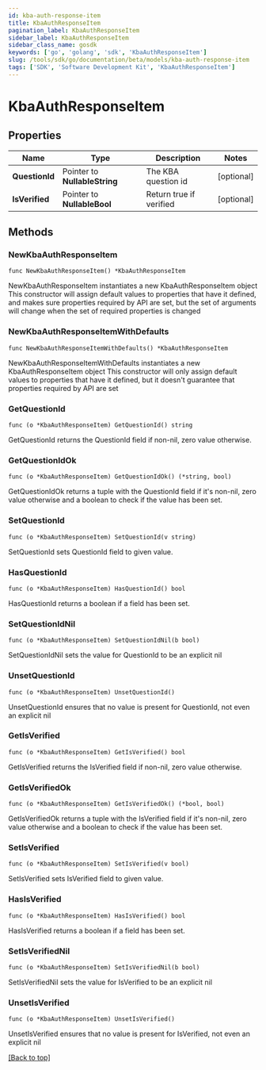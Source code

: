 ```yaml
---
id: kba-auth-response-item
title: KbaAuthResponseItem
pagination_label: KbaAuthResponseItem
sidebar_label: KbaAuthResponseItem
sidebar_class_name: gosdk
keywords: ['go', 'golang', 'sdk', 'KbaAuthResponseItem'] 
slug: /tools/sdk/go/documentation/beta/models/kba-auth-response-item
tags: ['SDK', 'Software Development Kit', 'KbaAuthResponseItem']
---
```


# KbaAuthResponseItem

## Properties

Name | Type | Description | Notes
------------ | ------------- | ------------- | -------------
**QuestionId** | Pointer to **NullableString** | The KBA question id | [optional] 
**IsVerified** | Pointer to **NullableBool** | Return true if verified | [optional] 

## Methods

### NewKbaAuthResponseItem

`func NewKbaAuthResponseItem() *KbaAuthResponseItem`

NewKbaAuthResponseItem instantiates a new KbaAuthResponseItem object
This constructor will assign default values to properties that have it defined,
and makes sure properties required by API are set, but the set of arguments
will change when the set of required properties is changed

### NewKbaAuthResponseItemWithDefaults

`func NewKbaAuthResponseItemWithDefaults() *KbaAuthResponseItem`

NewKbaAuthResponseItemWithDefaults instantiates a new KbaAuthResponseItem object
This constructor will only assign default values to properties that have it defined,
but it doesn't guarantee that properties required by API are set

### GetQuestionId

`func (o *KbaAuthResponseItem) GetQuestionId() string`

GetQuestionId returns the QuestionId field if non-nil, zero value otherwise.

### GetQuestionIdOk

`func (o *KbaAuthResponseItem) GetQuestionIdOk() (*string, bool)`

GetQuestionIdOk returns a tuple with the QuestionId field if it's non-nil, zero value otherwise
and a boolean to check if the value has been set.

### SetQuestionId

`func (o *KbaAuthResponseItem) SetQuestionId(v string)`

SetQuestionId sets QuestionId field to given value.

### HasQuestionId

`func (o *KbaAuthResponseItem) HasQuestionId() bool`

HasQuestionId returns a boolean if a field has been set.

### SetQuestionIdNil

`func (o *KbaAuthResponseItem) SetQuestionIdNil(b bool)`

 SetQuestionIdNil sets the value for QuestionId to be an explicit nil

### UnsetQuestionId
`func (o *KbaAuthResponseItem) UnsetQuestionId()`

UnsetQuestionId ensures that no value is present for QuestionId, not even an explicit nil
### GetIsVerified

`func (o *KbaAuthResponseItem) GetIsVerified() bool`

GetIsVerified returns the IsVerified field if non-nil, zero value otherwise.

### GetIsVerifiedOk

`func (o *KbaAuthResponseItem) GetIsVerifiedOk() (*bool, bool)`

GetIsVerifiedOk returns a tuple with the IsVerified field if it's non-nil, zero value otherwise
and a boolean to check if the value has been set.

### SetIsVerified

`func (o *KbaAuthResponseItem) SetIsVerified(v bool)`

SetIsVerified sets IsVerified field to given value.

### HasIsVerified

`func (o *KbaAuthResponseItem) HasIsVerified() bool`

HasIsVerified returns a boolean if a field has been set.

### SetIsVerifiedNil

`func (o *KbaAuthResponseItem) SetIsVerifiedNil(b bool)`

 SetIsVerifiedNil sets the value for IsVerified to be an explicit nil

### UnsetIsVerified
`func (o *KbaAuthResponseItem) UnsetIsVerified()`

UnsetIsVerified ensures that no value is present for IsVerified, not even an explicit nil

[[Back to top]](#) 


